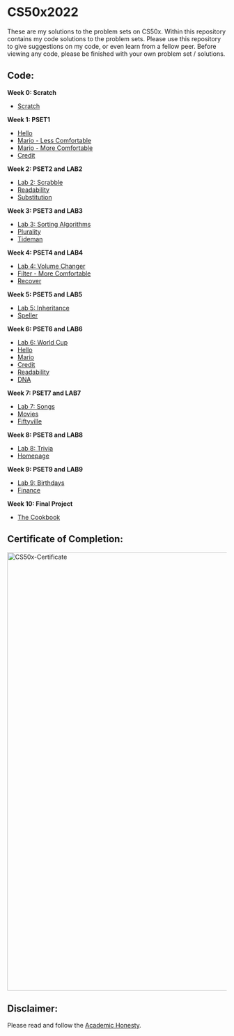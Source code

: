 # CS50x2022
These are my solutions to the problem sets on CS50x. Within this repository contains my code solutions to the problem sets. Please use this repository to give suggestions on my code, or even learn from a fellow peer. Before viewing any code, please be finished with your own problem set / solutions.

## Code: 
**Week 0: Scratch**
  - [Scratch](https://scratch.mit.edu/projects/745392915/)

**Week 1: PSET1**
  - [Hello](https://github.com/clazzy0/CS50x2022/blob/main/Problem%20Set%201/hello.c)
  - [Mario - Less Comfortable](https://github.com/clazzy0/CS50x2022/blob/main/Problem%20Set%201/mario-less.c)
  - [Mario - More Comfortable](https://github.com/clazzy0/CS50x2022/blob/main/Problem%20Set%201/mario-more.c)
  - [Credit](https://github.com/clazzy0/CS50x2022/blob/main/Problem%20Set%201/credit.c)

**Week 2: PSET2 and LAB2**
  - [Lab 2: Scrabble](https://github.com/clazzy0/CS50x2022/blob/main/LAB2/scrabble.c)
  - [Readability](https://github.com/clazzy0/CS50x2022/blob/main/Problem%20Set%202/readability.c)
  - [Substitution](https://github.com/clazzy0/CS50x2022/blob/main/Problem%20Set%202/substitution.c)
  
**Week 3: PSET3 and LAB3**
  - [Lab 3: Sorting Algorithms](https://github.com/clazzy0/CS50x2022/blob/main/LAB3/answers.txt)
  - [Plurality](https://github.com/clazzy0/CS50x2022/blob/main/Problem%20Set%203/plurality.c)
  - [Tideman](https://github.com/clazzy0/CS50x2022/blob/main/Problem%20Set%203/tideman.c)
  
**Week 4: PSET4 and LAB4**
  - [Lab 4: Volume Changer](https://github.com/clazzy0/CS50x2022/blob/main/LAB4/volume.c)
  - [Filter - More Comfortable](https://github.com/clazzy0/CS50x2022/blob/main/Problem%20Set%204/filter-more/helpers.c)
  - [Recover](https://github.com/clazzy0/CS50x2022/blob/main/Problem%20Set%204/recover/recover.c)
  
**Week 5: PSET5 and LAB5**
  - [Lab 5: Inheritance](https://github.com/clazzy0/CS50x2022/blob/main/LAB5/inheritance.c)
  - [Speller](https://github.com/clazzy0/CS50x2022/blob/main/Problem%20Set%205/dictionary.c)
  
**Week 6: PSET6 and LAB6**
  - [Lab 6: World Cup](https://github.com/clazzy0/CS50x2022/blob/main/LAB6/tournament.py)
  - [Hello](https://github.com/clazzy0/CS50x2022/blob/main/PSET6/hello.py)
  - [Mario](https://github.com/clazzy0/CS50x2022/blob/main/PSET6/mario.py)
  - [Credit](https://github.com/clazzy0/CS50x2022/blob/main/PSET6/credit.py)
  - [Readability](https://github.com/clazzy0/CS50x2022/blob/main/PSET6/readability.py)
  - [DNA](https://github.com/clazzy0/CS50x2022/blob/main/PSET6/dna/dna.py)

**Week 7: PSET7 and LAB7**
  - [Lab 7: Songs](https://github.com/clazzy0/CS50x2022/tree/main/LAB7)
  - [Movies](https://github.com/clazzy0/CS50x2022/tree/main/PSET7/movies)
  - [Fiftyville](https://github.com/clazzy0/CS50x2022/blob/main/PSET7/fiftyville/log.sql)

**Week 8: PSET8 and LAB8**
  - [Lab 8: Trivia](https://github.com/clazzy0/CS50x2022/blob/main/LAB8/index.html)
  - [Homepage](https://github.com/clazzy0/CS50x2022/tree/main/PSET8)
  
**Week 9: PSET9 and LAB9**
  - [Lab 9: Birthdays](https://github.com/clazzy0/CS50x2022/blob/main/LAB9/app.py)
  - [Finance](https://github.com/clazzy0/CS50x2022/blob/main/PSET9/app.py)

**Week 10: Final Project**
  - [The Cookbook](https://github.com/clazzy0/cookbook-flask)

## Certificate of Completion: 
<img width="1005" alt="CS50x-Certificate" src="https://user-images.githubusercontent.com/102634983/209749147-1bc79363-8a25-4659-a10c-d4523e2aa7d5.png">

## Disclaimer: 
Please read and follow the [Academic Honesty](https://cs50.harvard.edu/x/2022/honesty/).
